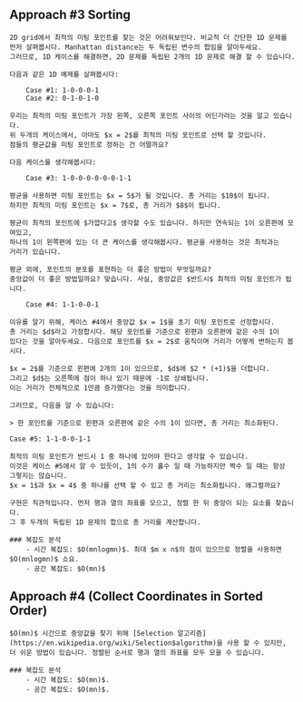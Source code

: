## Approach #3 Sorting

    2D grid에서 최적의 미팅 포인트를 찾는 것은 어려워보인다. 비교적 더 간단한 1D 문제를
    먼저 살펴봅시다. Manhattan distance는 두 독립된 변수의 합임을 알아두세요.
    그러므로, 1D 케이스를 해결하면, 2D 문제를 독립된 2개의 1D 문제로 해결 할 수 있습니다.

    다음과 같은 1D 예제를 살펴봅시다:

        Case #1: 1-0-0-0-1
        Case #2: 0-1-0-1-0

    우리는 최적의 미팅 포인트가 가장 왼쪽, 오른쪽 포인트 사이의 어딘가라는 것을 알고 있습니다.
    위 두개의 케이스에서, 아마도 $x = 2$를 최적의 미팅 포인트로 선택 할 것입니다.
    점들의 평균값을 미팅 포인트로 정하는 건 어떨까요?

    다음 케이스를 생각해봅시다:

        Case #3: 1-0-0-0-0-0-0-1-1

    평균을 사용하면 미팅 포인트는 $x = 5$가 될 것입니다. 총 거리는 $10$이 됩니다.
    하지만 최적의 미팅 포인트는 $x = 7$로, 총 거리가 $8$이 됩니다.

    평균이 최적의 포인트에 $가깝다고$ 생각할 수도 있습니다. 하지만 연속되는 1이 오른편에 모여있고,
    하나의 1이 왼쪽편에 있는 더 큰 케이스를 생각해봅시다. 평균을 사용하는 것은 최적과는
    거리가 있습니다.

    평균 외에, 포인트의 분포를 표현하는 더 좋은 방법이 무엇일까요?
    중앙값이 더 좋은 방법일까요? 맞습니다. 사실, 중앙값은 $반드시$ 최적의 미팅 포인트가 됩니다.

        Case #4: 1-1-0-0-1
    
    이유를 알기 위해, 케이스 #4에서 중앙값 $x = 1$을 초기 미팅 포인트로 선정합시다.
    총 거리는 $d$라고 가정합시다. 해당 포인트를 기준으로 왼편과 오른편에 같은 수의 1이
    있다는 것을 알아두세요. 다음으로 포인트를 $x = 2$로 움직이며 거리가 어떻게 변하는지 봅시다.

    $x = 2$를 기준으로 왼편에 2개의 1이 있으므로, $d$에 $2 * (+1)$을 더합니다. 
    그리고 $d$는 오른쪽에 점이 하나 있기 때문에 -1로 상쇄됩니다.
    이는 거리가 전체적으로 1만큼 증가했다는 것을 의미합니다.

    그러므로, 다음을 알 수 있습니다:
    
    > 한 포인트를 기준으로 왼편과 오른편에 같은 수의 1이 있다면, 총 거리는 최소화된다.

    Case #5: 1-1-0-0-1-1

    최적의 미팅 포인트가 반드시 1 중 하나에 있어야 한다고 생각할 수 있습니다.
    이것은 케이스 #5에서 알 수 있듯이, 1의 수가 홀수 일 때 가능하지만 짝수 일 때는 항상 그렇지는 않습니다.
    $x = 1$과 $x = 4$ 중 하나를 선택 할 수 있고 총 거리는 최소화됩니다. 왜그럴까요?

    구현은 직관적입니다. 먼저 행과 열의 좌표를 모으고, 정렬 한 뒤 중앙이 되는 요소를 찾습니다.
    그 후 두개의 독립된 1D 문제의 합으로 총 거리를 계산합니다.

    ### 복잡도 분석
        - 시간 복잡도: $O(mnlogmn)$. 최대 $m x n$의 점이 있으므로 정렬을 사용하면 $O(mnlogmn)$ 소요.
        - 공간 복잡도: $O(mn)$

## Approach #4 (Collect Coordinates in Sorted Order)

    $O(mn)$ 시간으로 중앙값을 찾기 위해 [Selection 알고리즘](https://en.wikipedia.org/wiki/Selection$algorithm)을 사용 할 수 있지만, 
    더 쉬운 방법이 있습니다. 정렬된 순서로 행과 열의 좌표를 모두 모을 수 있습니다.

    ### 복잡도 분석
        - 시간 복잡도: $O(mn)$.
        - 공간 복잡도: $O(mn)$.
